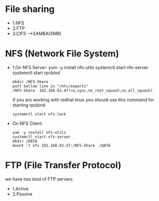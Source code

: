 # File sharing


<ul>
<li>1.NFS</li>
<li>2.FTP</li>
<li>3.CIFS -->SAMBA(SMB)</li>
</ul>

# NFS (Network File System)

<ul>
<li>1.On NFS Server: 
    yum -y install nfs-utils
    systemctl start nfs-server
    systemctl start rpcbind
    
    mkdir /NFS-Share
    putt bellow line in "/etc/exports"
    /NFS-Share	192.168.63.47(rw,sync,no_root_squash,no_all_squash)

<p>if you are working with redhat linux you should use this command for starting rpcbind</p>

    systemctl start nfs-lock

</li>

<li>On NFS Client:

    yum -y install nfs-utils
    systemctl start nfs-server
    mkdir /DATA
    mount -t nfs 192.168.63.47:/NFS-Share  /DATA

</li>

</ul>


# FTP (File Transfer Protocol)
we have two kind of FTP servers:
<ul>
<li>1.Active</li>
<li>2.Passive</li>
</ul>
